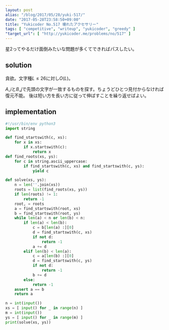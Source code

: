 ```yaml
---
layout: post
alias: "/blog/2017/05/28/yuki-517/"
date: "2017-05-28T23:58:50+09:00"
title: "Yukicoder No.517 壊れたアクセサリー"
tags: [ "competitive", "writeup", "yukicoder", "greedy" ]
"target_url": [ "http://yukicoder.me/problems/no/517" ]
---
```


星$2$ってやるだけ面倒みたいな問題が多くてできればパスしたい。

## solution

貪欲。文字種$L \le 26$に対し$O(L)$。

$A\_i$と$B\_j$で先頭の文字が一致するものを探す。ちょうどひとつ見付からなければ復元不能。
後は短い方を長い方に従って伸ばすことを繰り返せばよい。

## implementation

``` python
#!/usr/bin/env python3
import string

def find_startswith(c, xs):
    for x in xs:
        if x.startswith(c):
            return x
def find_roots(xs, ys):
    for c in string.ascii_uppercase:
        if find_startswith(c, xs) and find_startswith(c, ys):
            yield c

def solve(xs, ys):
    n = len(''.join(xs))
    roots = list(find_roots(xs, ys))
    if len(roots) != 1:
        return -1
    root, = roots
    a = find_startswith(root, xs)
    b = find_startswith(root, ys)
    while len(a) < n or len(b) < n:
        if len(a) < len(b):
            c = b[len(a) :][0]
            d = find_startswith(c, xs)
            if not d:
                return -1
            a += d
        elif len(b) < len(a):
            c = a[len(b) :][0]
            d = find_startswith(c, ys)
            if not d:
                return -1
            b += d
        else:
            return -1
    assert a == b
    return a

n = int(input())
xs = [ input() for _ in range(n) ]
m = int(input())
ys = [ input() for _ in range(m) ]
print(solve(xs, ys))
```

